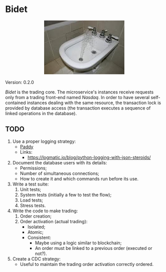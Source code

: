# Bidet

<p align="center">
    <img src="logo.jpg" />
</p>

Version: 0.2.0

*Bidet* is the trading core. The microservice's instances receive requests only from a trading front-end named *Nasdaq*. In order to have several self-contained instances dealing with the same resource, the transaction lock is provided by database access (the transaction executes a sequence of linked operations in the database).

## TODO

1. Use a proper logging strategy:
    - [Paddy](https://github.com/embatbr/paddy)
    - Links:
        - https://logmatic.io/blog/python-logging-with-json-steroids/
2. Document the database users with its details:
    - Permissions;
    - Number of simultaneous connections;
    - How to create it and which commands run before its use.
3. Write a test suite:
    1. Unit tests;
    2. System tests (initially a few to test the flow);
    3. Load tests;
    4. Stress tests.
4. Write the code to make trading:
    1. Order creation;
    2. Order activation (actual trading):
        - Isolated;
        - Atomic;
        - Consistent:
            - Maybe using a logic similar to blockchain;
            - An order must be linked to a previous order (executed or not?).
5. Create a CDC strategy:
    - Useful to maintain the trading order activation correctly ordered.
